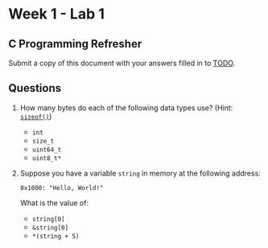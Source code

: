 # Week 1 - Lab 1

## C Programming Refresher

Submit a copy of this document with your answers filled in to [TODO]().

## Questions

1. How many bytes do each of the following data types use? (Hint:
   [`sizeof()`](https://en.cppreference.com/w/c/language/sizeof))
   - `int`
   - `size_t`
   - `uint64_t`
   - `uint8_t*`

2. Suppose you have a variable `string` in memory at the following address:
   ```
   0x1000: "Hello, World!"
   ```
   What is the value of:
   - `string[0]`
   - `&string[0]`
   - `*(string + 5)`
